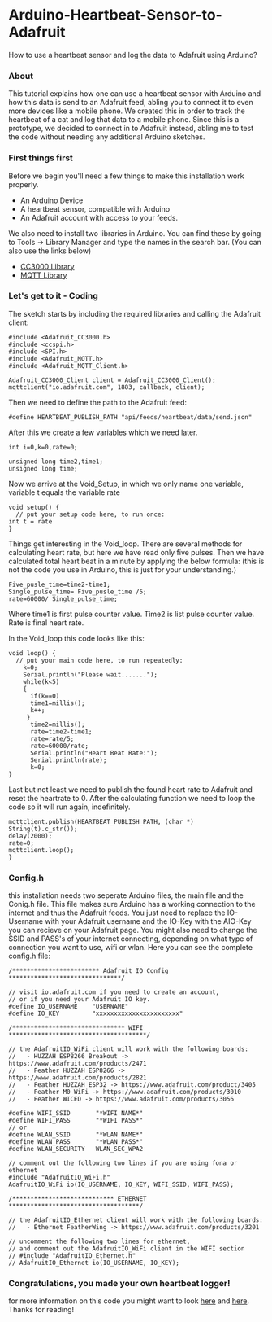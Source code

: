 # Arduino-Heartbeat-Sensor-to-Adafruit
How to use a heartbeat sensor and log the data to Adafruit using Arduino?
### About
This tutorial explains how one can use a heartbeat sensor with Arduino and how this data is send to an Adafruit feed, abling you to connect it to even more devices like a mobile phone. We created this in order to track the heartbeat of a cat and log that data to a mobile phone. Since this is a prototype, we decided to connect in to Adafruit instead, abling me to test the code without needing any additional Arduino sketches.
### First things first
Before we begin you'll need a few things to make this installation work properly.
* An Arduino Device
* A heartbeat sensor, compatible with Arduino
* An Adafruit account with access to your feeds.

We also need to install two libraries in Arduino. You can find these by going to Tools -> Library Manager and type the names in the search bar. (You can also use the links below)
* [CC3000 Library](https://github.com/adafruit/Adafruit_CC3000_Library/)
* [MQTT Library](https://github.com/adafruit/Adafruit_MQTT_Library/tree/master/examples/)

### Let's get to it - Coding
The sketch starts by including the required libraries and calling the Adafruit client:
```
#include <Adafruit_CC3000.h>
#include <ccspi.h>
#include <SPI.h>
#include <Adafruit_MQTT.h>
#include <Adafruit_MQTT_Client.h>

Adafruit_CC3000_Client client = Adafruit_CC3000_Client();
mqttclient("io.adafruit.com", 1883, callback, client);
```
Then we need to define the path to the Adafruit feed:
```
#define HEARTBEAT_PUBLISH_PATH "api/feeds/heartbeat/data/send.json"
```
After this we create a few variables which we need later.
```
int i=0,k=0,rate=0;

unsigned long time2,time1;
unsigned long time;
```
Now we arrive at the Void_Setup, in which we only name one variable, variable t equals the variable rate
```
void setup() {
  // put your setup code here, to run once:
int t = rate
}
```
Things get interesting in the Void_loop. There are several methods for calculating heart rate, but here we have read only five pulses. Then we have calculated total heart beat in a minute by applying the below formula: (this is not the code you use in Arduino, this is just for your understanding.)
```
Five_pusle_time=time2-time1;
Single_pulse_time= Five_pusle_time /5;
rate=60000/ Single_pulse_time;
```
Where time1 is first pulse counter value. 
Time2 is list pulse counter value. 
Rate is final heart rate.

In the Void_loop this code looks like this:
```
void loop() {
  // put your main code here, to run repeatedly:
    k=0;
    Serial.println("Please wait.......");
    while(k<5)
    {
      if(k==0)
      time1=millis();
      k++;
     }
      time2=millis();
      rate=time2-time1;
      rate=rate/5;
      rate=60000/rate;
      Serial.println("Heart Beat Rate:");
      Serial.println(rate);     
      k=0;
}
```
Last but not least we need to publish the found heart rate to Adafruit and reset the heartrate to 0. After the calculating function we need to loop the code so it will run again, indefinitely.
```
mqttclient.publish(HEARTBEAT_PUBLISH_PATH, (char *) String(t).c_str());
delay(2000);
rate=0;
mqttclient.loop();
}
```
### Config.h
this installation needs two seperate Arduino files, the main file and the Conig.h file. This file makes sure Arduino has a working connection to the internet and thus the Adafruit feeds. You just need to replace the IO-Username with your Adafruit username and the IO-Key with the AIO-Key you can recieve on your Adafruit page. You might also need to change the SSID and PASS's of your internet connecting, depending on what type of connection you want to use, wifi or wlan. Here you can see the complete config.h file:
```
/************************ Adafruit IO Config *******************************/

// visit io.adafruit.com if you need to create an account,
// or if you need your Adafruit IO key.
#define IO_USERNAME    "USERNAME"
#define IO_KEY         "xxxxxxxxxxxxxxxxxxxxxxx"

/******************************* WIFI **************************************/

// the AdafruitIO_WiFi client will work with the following boards:
//   - HUZZAH ESP8266 Breakout -> https://www.adafruit.com/products/2471
//   - Feather HUZZAH ESP8266 -> https://www.adafruit.com/products/2821
//   - Feather HUZZAH ESP32 -> https://www.adafruit.com/product/3405
//   - Feather M0 WiFi -> https://www.adafruit.com/products/3010
//   - Feather WICED -> https://www.adafruit.com/products/3056

#define WIFI_SSID       "*WIFI NAME*"
#define WIFI_PASS       "*WIFI PASS*"
// or
#define WLAN_SSID       "*WLAN NAME*"
#define WLAN_PASS       "*WLAN PASS*"
#define WLAN_SECURITY   WLAN_SEC_WPA2

// comment out the following two lines if you are using fona or ethernet
#include "AdafruitIO_WiFi.h"
AdafruitIO_WiFi io(IO_USERNAME, IO_KEY, WIFI_SSID, WIFI_PASS);

/**************************** ETHERNET ************************************/

// the AdafruitIO_Ethernet client will work with the following boards:
//   - Ethernet FeatherWing -> https://www.adafruit.com/products/3201

// uncomment the following two lines for ethernet,
// and comment out the AdafruitIO_WiFi client in the WIFI section
// #include "AdafruitIO_Ethernet.h"
// AdafruitIO_Ethernet io(IO_USERNAME, IO_KEY);
```

### Congratulations, you made your own heartbeat logger!
for more information on this code you might want to look [here](https://learn.adafruit.com/create-an-internet-of-things-dashboard-with-adafruit-dot-io/build-the-arduino-sketch) and [here](https://circuitdigest.com/microcontroller-projects/heartbeat-monitor-project-using-arduino). Thanks for reading!

